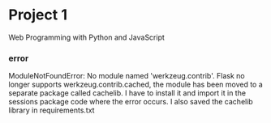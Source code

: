 # Project 1

Web Programming with Python and JavaScript

### error
ModuleNotFoundError: No module named 'werkzeug.contrib'. 
Flask no longer supports werkzeug.contrib.cached, the module has been moved to a separate package called cachelib.
I have to install it and import it in the sessions package code where the error occurs.
I also saved the cachelib library in requirements.txt
